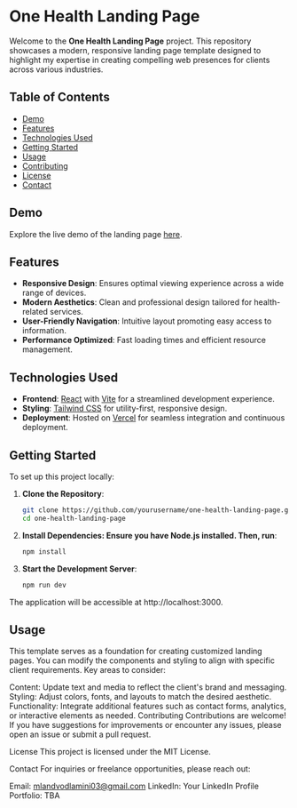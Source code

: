 # One Health Landing Page

Welcome to the **One Health Landing Page** project. This repository showcases a modern, responsive landing page template designed to highlight my expertise in creating compelling web presences for clients across various industries.

## Table of Contents

- [Demo](#demo)
- [Features](#features)
- [Technologies Used](#technologies-used)
- [Getting Started](#getting-started)
- [Usage](#usage)
- [Contributing](#contributing)
- [License](#license)
- [Contact](#contact)

## Demo

Explore the live demo of the landing page [here](https://one-health-three.vercel.app/).

## Features

- **Responsive Design**: Ensures optimal viewing experience across a wide range of devices.
- **Modern Aesthetics**: Clean and professional design tailored for health-related services.
- **User-Friendly Navigation**: Intuitive layout promoting easy access to information.
- **Performance Optimized**: Fast loading times and efficient resource management.

## Technologies Used

- **Frontend**: [React](https://reactjs.org/) with [Vite](https://vitejs.dev/) for a streamlined development experience.
- **Styling**: [Tailwind CSS](https://tailwindcss.com/) for utility-first, responsive design.
- **Deployment**: Hosted on [Vercel](https://vercel.com/) for seamless integration and continuous deployment.

## Getting Started

To set up this project locally:

1. **Clone the Repository**:
   ```bash
   git clone https://github.com/yourusername/one-health-landing-page.git
   cd one-health-landing-page
   ```
2. **Install Dependencies: Ensure you have Node.js installed. Then, run**:
	```bash
	npm install
	```

3. **Start the Development Server**:
	```bash
	npm run dev
	```
The application will be accessible at http://localhost:3000.

## Usage
This template serves as a foundation for creating customized landing pages. You can modify the components and styling to align with specific client requirements. Key areas to consider:

Content: Update text and media to reflect the client's brand and messaging.
Styling: Adjust colors, fonts, and layouts to match the desired aesthetic.
Functionality: Integrate additional features such as contact forms, analytics, or interactive elements as needed.
Contributing
Contributions are welcome! If you have suggestions for improvements or encounter any issues, please open an issue or submit a pull request.

License
This project is licensed under the MIT License.

Contact
For inquiries or freelance opportunities, please reach out:

Email: mlandvodlamini03@gmail.com
LinkedIn: Your LinkedIn Profile
Portfolio: TBA
